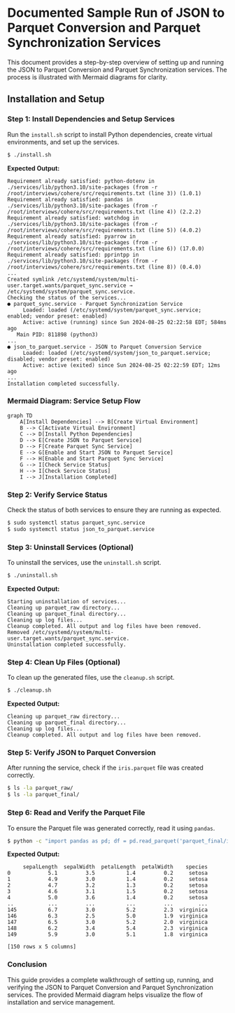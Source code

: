 # Documented Sample Run of JSON to Parquet Conversion and Parquet Synchronization Services

This document provides a step-by-step overview of setting up and running the JSON to Parquet Conversion and Parquet Synchronization services. The process is illustrated with Mermaid diagrams for clarity.

## Installation and Setup

### Step 1: Install Dependencies and Setup Services
Run the `install.sh` script to install Python dependencies, create virtual environments, and set up the services.

```sh
$ ./install.sh
```

**Expected Output:**
```
Requirement already satisfied: python-dotenv in ./services/lib/python3.10/site-packages (from -r /root/interviews/cohere/src/requirements.txt (line 3)) (1.0.1)
Requirement already satisfied: pandas in ./services/lib/python3.10/site-packages (from -r /root/interviews/cohere/src/requirements.txt (line 4)) (2.2.2)
Requirement already satisfied: watchdog in ./services/lib/python3.10/site-packages (from -r /root/interviews/cohere/src/requirements.txt (line 5)) (4.0.2)
Requirement already satisfied: pyarrow in ./services/lib/python3.10/site-packages (from -r /root/interviews/cohere/src/requirements.txt (line 6)) (17.0.0)
Requirement already satisfied: pprintpp in ./services/lib/python3.10/site-packages (from -r /root/interviews/cohere/src/requirements.txt (line 8)) (0.4.0)
...
Created symlink /etc/systemd/system/multi-user.target.wants/parquet_sync.service → /etc/systemd/system/parquet_sync.service.
Checking the status of the services...
● parquet_sync.service - Parquet Synchronization Service
     Loaded: loaded (/etc/systemd/system/parquet_sync.service; enabled; vendor preset: enabled)
     Active: active (running) since Sun 2024-08-25 02:22:58 EDT; 584ms ago
   Main PID: 811898 (python3)
...
● json_to_parquet.service - JSON to Parquet Conversion Service
     Loaded: loaded (/etc/systemd/system/json_to_parquet.service; disabled; vendor preset: enabled)
     Active: active (exited) since Sun 2024-08-25 02:22:59 EDT; 12ms ago
...
Installation completed successfully.
```

### Mermaid Diagram: Service Setup Flow

```mermaid
graph TD
    A[Install Dependencies] --> B[Create Virtual Environment]
    B --> C[Activate Virtual Environment]
    C --> D[Install Python Dependencies]
    D --> E[Create JSON to Parquet Service]
    D --> F[Create Parquet Sync Service]
    E --> G[Enable and Start JSON to Parquet Service]
    F --> H[Enable and Start Parquet Sync Service]
    G --> I[Check Service Status]
    H --> I[Check Service Status]
    I --> J[Installation Completed]
```

### Step 2: Verify Service Status
Check the status of both services to ensure they are running as expected.

```sh
$ sudo systemctl status parquet_sync.service
$ sudo systemctl status json_to_parquet.service
```

### Step 3: Uninstall Services (Optional)
To uninstall the services, use the `uninstall.sh` script.

```sh
$ ./uninstall.sh
```

**Expected Output:**
```
Starting uninstallation of services...
Cleaning up parquet_raw directory...
Cleaning up parquet_final directory...
Cleaning up log files...
Cleanup completed. All output and log files have been removed.
Removed /etc/systemd/system/multi-user.target.wants/parquet_sync.service.
Uninstallation completed successfully.
```

### Step 4: Clean Up Files (Optional)
To clean up the generated files, use the `cleanup.sh` script.

```sh
$ ./cleanup.sh
```

**Expected Output:**
```
Cleaning up parquet_raw directory...
Cleaning up parquet_final directory...
Cleaning up log files...
Cleanup completed. All output and log files have been removed.
```

### Step 5: Verify JSON to Parquet Conversion
After running the service, check if the `iris.parquet` file was created correctly.

```sh
$ ls -la parquet_raw/
$ ls -la parquet_final/
```

### Step 6: Read and Verify the Parquet File
To ensure the Parquet file was generated correctly, read it using `pandas`.

```sh
$ python -c "import pandas as pd; df = pd.read_parquet('parquet_final/iris.parquet'); print(df)"
```

**Expected Output:**
```
     sepalLength  sepalWidth  petalLength  petalWidth    species
0            5.1         3.5          1.4         0.2     setosa
1            4.9         3.0          1.4         0.2     setosa
2            4.7         3.2          1.3         0.2     setosa
3            4.6         3.1          1.5         0.2     setosa
4            5.0         3.6          1.4         0.2     setosa
..           ...         ...          ...         ...        ...
145          6.7         3.0          5.2         2.3  virginica
146          6.3         2.5          5.0         1.9  virginica
147          6.5         3.0          5.2         2.0  virginica
148          6.2         3.4          5.4         2.3  virginica
149          5.9         3.0          5.1         1.8  virginica

[150 rows x 5 columns]
```

### Conclusion

This guide provides a complete walkthrough of setting up, running, and verifying the JSON to Parquet Conversion and Parquet Synchronization services. The provided Mermaid diagram helps visualize the flow of installation and service management.
